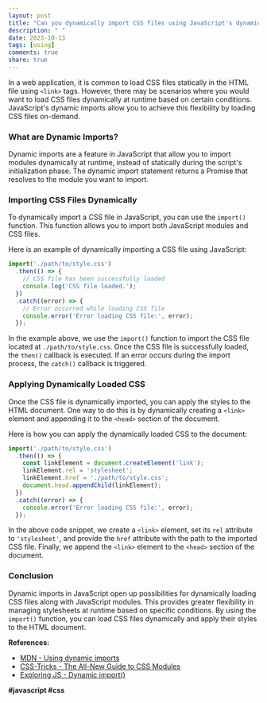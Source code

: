 ```yaml
---
layout: post
title: "Can you dynamically import CSS files using JavaScript's dynamic imports?"
description: " "
date: 2023-10-13
tags: [using]
comments: true
share: true
---
```


In a web application, it is common to load CSS files statically in the HTML file using `<link>` tags. However, there may be scenarios where you would want to load CSS files dynamically at runtime based on certain conditions. JavaScript's dynamic imports allow you to achieve this flexibility by loading CSS files on-demand.

### What are Dynamic Imports?

Dynamic imports are a feature in JavaScript that allow you to import modules dynamically at runtime, instead of statically during the script's initialization phase. The dynamic import statement returns a Promise that resolves to the module you want to import.

### Importing CSS Files Dynamically

To dynamically import a CSS file in JavaScript, you can use the `import()` function. This function allows you to import both JavaScript modules and CSS files.

Here is an example of dynamically importing a CSS file using JavaScript:

```javascript
import('./path/to/style.css')
  .then(() => {
    // CSS file has been successfully loaded
    console.log('CSS file loaded.');
  })
  .catch((error) => {
    // Error occurred while loading CSS file
    console.error('Error loading CSS file:', error);
  });
```

In the example above, we use the `import()` function to import the CSS file located at `./path/to/style.css`. Once the CSS file is successfully loaded, the `then()` callback is executed. If an error occurs during the import process, the `catch()` callback is triggered.

### Applying Dynamically Loaded CSS

Once the CSS file is dynamically imported, you can apply the styles to the HTML document. One way to do this is by dynamically creating a `<link>` element and appending it to the `<head>` section of the document.

Here is how you can apply the dynamically loaded CSS to the document:

```javascript
import('./path/to/style.css')
  .then(() => {
    const linkElement = document.createElement('link');
    linkElement.rel = 'stylesheet';
    linkElement.href = './path/to/style.css';
    document.head.appendChild(linkElement);
  })
  .catch((error) => {
    console.error('Error loading CSS file:', error);
  });
```

In the above code snippet, we create a `<link>` element, set its `rel` attribute to `'stylesheet'`, and provide the `href` attribute with the path to the imported CSS file. Finally, we append the `<link>` element to the `<head>` section of the document.

### Conclusion

Dynamic imports in JavaScript open up possibilities for dynamically loading CSS files along with JavaScript modules. This provides greater flexibility in managing stylesheets at runtime based on specific conditions. By using the `import()` function, you can load CSS files dynamically and apply their styles to the HTML document.

**References:**
- [MDN - Using dynamic imports](https://developer.mozilla.org/en-US/docs/Web/JavaScript/Reference/Statements/import#using_dynamic_imports)
- [CSS-Tricks - The All-New Guide to CSS Modules](https://css-tricks.com/the-all-new-guide-to-css-modules-with-webpack-and-beyond/) 
- [Exploring JS - Dynamic import()](https://exploringjs.com/es6/ch_modules.html#_dynamic-import) 

**#javascript #css**